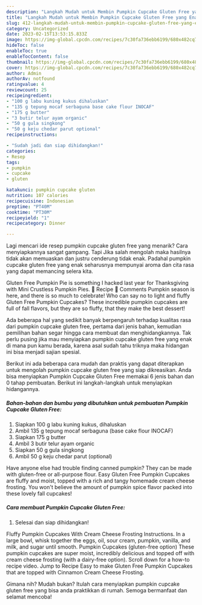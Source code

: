 ```yaml
---
description: "Langkah Mudah untuk Membin Pumpkin Cupcake Gluten Free yang Enak"
title: "Langkah Mudah untuk Membin Pumpkin Cupcake Gluten Free yang Enak"
slug: 412-langkah-mudah-untuk-membin-pumpkin-cupcake-gluten-free-yang-enak
category: Uncategorized
date: 2023-02-15T13:53:15.833Z
image: https://img-global.cpcdn.com/recipes/7c30fa736ebb6199/680x482cq70/pumpkin-cupcake-gluten-free-foto-resep-utama.jpg
hideToc: false
enableToc: true
enableTocContent: false
thumbnail: https://img-global.cpcdn.com/recipes/7c30fa736ebb6199/680x482cq70/pumpkin-cupcake-gluten-free-foto-resep-utama.jpg
cover: https://img-global.cpcdn.com/recipes/7c30fa736ebb6199/680x482cq70/pumpkin-cupcake-gluten-free-foto-resep-utama.jpg
author: Admin
authorAv: notfound
ratingvalue: 4
reviewcount: 25
recipeingredient:
- "100 g labu kuning kukus dihaluskan"
- "135 g tepung mocaf serbaguna base cake flour INOCAF"
- "175 g butter"
- "3 butir telur ayam organic"
- "50 g gula singkong"
- "50 g keju chedar parut optional"
recipeinstructions:

- "Sudah jadi dan siap dihidangkan!"
categories:
- Resep
tags:
- pumpkin
- cupcake
- gluten

katakunci: pumpkin cupcake gluten 
nutrition: 107 calories
recipecuisine: Indonesian
preptime: "PT40M"
cooktime: "PT30M"
recipeyield: "1"
recipecategory: Dinner

---
```



Lagi mencari ide resep pumpkin cupcake gluten free yang menarik? Cara menyiapkannya sangat gampang. Tapi Jika salah mengolah maka hasilnya tidak akan memuaskan dan justru cenderung tidak enak. Padahal pumpkin cupcake gluten free yang enak seharusnya mempunyai aroma dan cita rasa yang dapat memancing selera kita.


Gluten Free Pumpkin Pie is something I hacked last year for Thanksgiving with Mini Crustless Pumpkin Pies. 📖 Recipe 💬 Comments Pumpkin season is here, and there is so much to celebrate! Who can say no to light and fluffy Gluten Free Pumpkin Cupcakes? These incredible pumpkin cupcakes are full of fall flavors, but they are so fluffy, that they make the best dessert!

Ada beberapa hal yang sedikit banyak berpengaruh terhadap kualitas rasa dari pumpkin cupcake gluten free, pertama dari jenis bahan, kemudian pemilihan bahan segar hingga cara membuat dan menghidangkannya. Tak perlu pusing jika mau menyiapkan pumpkin cupcake gluten free yang enak di mana pun kamu berada, karena asal sudah tahu triknya maka hidangan ini bisa menjadi sajian spesial.


Berikut ini ada beberapa cara mudah dan praktis yang dapat diterapkan untuk mengolah pumpkin cupcake gluten free yang siap dikreasikan. Anda bisa menyiapkan Pumpkin Cupcake Gluten Free memakai 6 jenis bahan dan 0 tahap pembuatan. Berikut ini langkah-langkah untuk menyiapkan hidangannya.

<!--inarticleads1-->

##### Bahan-bahan dan bumbu yang dibutuhkan untuk pembuatan Pumpkin Cupcake Gluten Free:

1. Siapkan 100 g labu kuning kukus, dihaluskan
1. Ambil 135 g tepung mocaf serbaguna (base cake flour INOCAF)
1. Siapkan 175 g butter
1. Ambil 3 butir telur ayam organic
1. Siapkan 50 g gula singkong
1. Ambil 50 g keju chedar parut (optional)


Have anyone else had trouble finding canned pumpkin? They can be made with gluten-free or all-purpose flour. Easy Gluten Free Pumpkin Cupcakes are fluffy and moist, topped with a rich and tangy homemade cream cheese frosting. You won&#39;t believe the amount of pumpkin spice flavor packed into these lovely fall cupcakes! 

<!--inarticleads2-->

##### Cara membuat Pumpkin Cupcake Gluten Free:


1. Selesai dan siap dihidangkan!

Fluffy Pumpkin Cupcakes With Cream Cheese Frosting Instructions. In a large bowl, whisk together the eggs, oil, sour cream, pumpkin, vanilla, and milk, and sugar until smooth. Pumpkin Cupcakes (gluten-free option) These pumpkin cupcakes are super moist, incredibly delicious and topped off with cream cheese frosting (with a dairy-free option). Scroll down for a how-to recipe video. Jump to Recipe Easy to make Gluten Free Pumpkin Cupcakes that are topped with Cinnamon Cream Cheese Frosting. 

Gimana nih? Mudah bukan? Itulah cara menyiapkan pumpkin cupcake gluten free yang bisa anda praktikkan di rumah. Semoga bermanfaat dan selamat mencoba!
